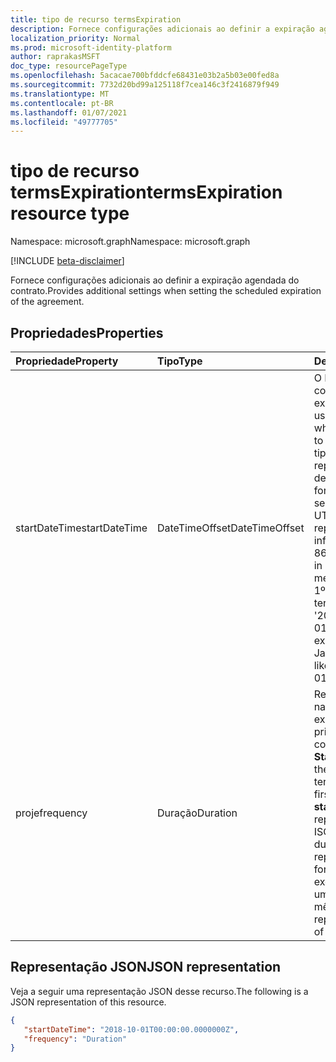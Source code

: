 ```yaml
---
title: tipo de recurso termsExpiration
description: Fornece configurações adicionais ao definir a expiração agendada do contrato.
localization_priority: Normal
ms.prod: microsoft-identity-platform
author: raprakasMSFT
doc_type: resourcePageType
ms.openlocfilehash: 5acacae700bfddcfe68431e03b2a5b03e00fed8a
ms.sourcegitcommit: 7732d20bd99a125118f7cea146c3f2416879f949
ms.translationtype: MT
ms.contentlocale: pt-BR
ms.lasthandoff: 01/07/2021
ms.locfileid: "49777705"
---
```

# <a name="termsexpiration-resource-type"></a><span data-ttu-id="43cd8-103">tipo de recurso termsExpiration</span><span class="sxs-lookup"><span data-stu-id="43cd8-103">termsExpiration resource type</span></span>

<span data-ttu-id="43cd8-104">Namespace: microsoft.graph</span><span class="sxs-lookup"><span data-stu-id="43cd8-104">Namespace: microsoft.graph</span></span>

[!INCLUDE [beta-disclaimer](../../includes/beta-disclaimer.md)]

<span data-ttu-id="43cd8-105">Fornece configurações adicionais ao definir a expiração agendada do contrato.</span><span class="sxs-lookup"><span data-stu-id="43cd8-105">Provides additional settings when setting the scheduled expiration of the agreement.</span></span>

## <a name="properties"></a><span data-ttu-id="43cd8-106">Propriedades</span><span class="sxs-lookup"><span data-stu-id="43cd8-106">Properties</span></span>

| <span data-ttu-id="43cd8-107">Propriedade</span><span class="sxs-lookup"><span data-stu-id="43cd8-107">Property</span></span>                     | <span data-ttu-id="43cd8-108">Tipo</span><span class="sxs-lookup"><span data-stu-id="43cd8-108">Type</span></span>                      | <span data-ttu-id="43cd8-109">Descrição</span><span class="sxs-lookup"><span data-stu-id="43cd8-109">Description</span></span> |
| :--------------------------- | :------------------------ | :---------- |
| <span data-ttu-id="43cd8-110">startDateTime</span><span class="sxs-lookup"><span data-stu-id="43cd8-110">startDateTime</span></span>|<span data-ttu-id="43cd8-111">DateTimeOffset</span><span class="sxs-lookup"><span data-stu-id="43cd8-111">DateTimeOffset</span></span> | <span data-ttu-id="43cd8-112">O DateTime quando o contrato é definido como expire para todos os usuários.</span><span class="sxs-lookup"><span data-stu-id="43cd8-112">The DateTime when the agreement is set to expire for all users.</span></span> <span data-ttu-id="43cd8-113">O tipo Timestamp representa informações de data e hora usando o formato ISO 8601 e está sempre no horário UTC.</span><span class="sxs-lookup"><span data-stu-id="43cd8-113">The Timestamp type represents date and time information using ISO 8601 format and is always in UTC time.</span></span> <span data-ttu-id="43cd8-114">Por exemplo, meia-noite em UTC no dia 1º de janeiro de 2014 teria esta aparência: '2014-01-01T00:00:00Z'.</span><span class="sxs-lookup"><span data-stu-id="43cd8-114">For example, midnight UTC on Jan 1, 2014 would look like this: '2014-01-01T00:00:00Z'.</span></span>|
| <span data-ttu-id="43cd8-115">proje</span><span class="sxs-lookup"><span data-stu-id="43cd8-115">frequency</span></span>| <span data-ttu-id="43cd8-116">Duração</span><span class="sxs-lookup"><span data-stu-id="43cd8-116">Duration</span></span> | <span data-ttu-id="43cd8-117">Representa a frequência na qual os termos expiram, após sua primeira expiração, conforme definido em **StartDateTime**.</span><span class="sxs-lookup"><span data-stu-id="43cd8-117">Represents the frequency at which the terms will expire, after its first expiration as set in **startDateTime**.</span></span> <span data-ttu-id="43cd8-118">O valor é representado no formato ISO 8601 para durações.</span><span class="sxs-lookup"><span data-stu-id="43cd8-118">The value is represented in ISO 8601 format for durations.</span></span> <span data-ttu-id="43cd8-119">Por exemplo, `PT1M` representa um período de tempo de 1 mês.</span><span class="sxs-lookup"><span data-stu-id="43cd8-119">For example, `PT1M` represents a time period of 1 month.</span></span>|

## <a name="json-representation"></a><span data-ttu-id="43cd8-120">Representação JSON</span><span class="sxs-lookup"><span data-stu-id="43cd8-120">JSON representation</span></span>

<span data-ttu-id="43cd8-121">Veja a seguir uma representação JSON desse recurso.</span><span class="sxs-lookup"><span data-stu-id="43cd8-121">The following is a JSON representation of this resource.</span></span>

<!-- {
  "blockType": "resource",
  "optionalProperties": [

  ],
  "@odata.type": "microsoft.graph.termsExpiration",
}-->

```json
{
   "startDateTime": "2018-10-01T00:00:00.0000000Z",
   "frequency": "Duration"
}
```

<!-- uuid: 8fcb5dbc-d5aa-4681-8e31-b001d5168d79
2015-10-25 14:57:30 UTC -->
<!--
{
  "type": "#page.annotation",
  "description": "termsExpiration complex type",
  "keywords": "",
  "section": "documentation",
  "tocPath": "",
  "suppressions": []
}
-->


